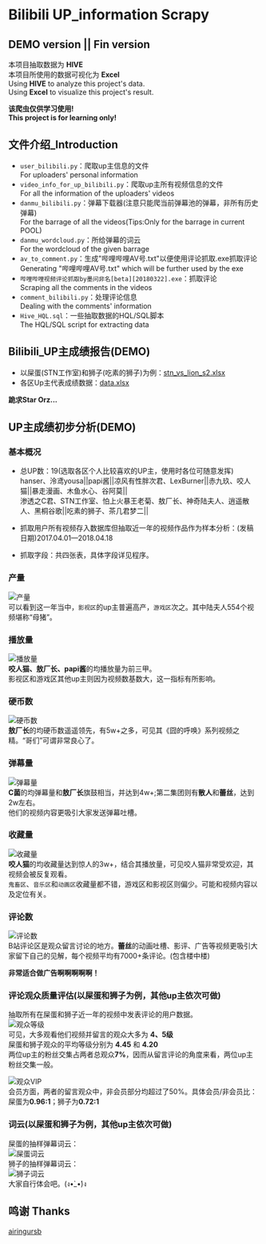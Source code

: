 ﻿Bilibili UP_information Scrapy
====
DEMO version || Fin version
----
本项目抽取数据为 **HIVE**</br>
本项目所使用的数据可视化为 **Excel**</br>
Using **HIVE** to analyze this project's data.</br>
Using **Excel** to visualize this project's result.</br>

**该爬虫仅供学习使用!**</br>
**This project is for learning only!** </br>

## 文件介绍_Introduction

* `user_bilibili.py`：爬取up主信息的文件</br>
For uploaders' personal information</br>
* `video_info_for_up_bilibili.py`：爬取up主所有视频信息的文件</br>
For all the information of the uploaders' videos</br>
* `danmu_bilibili.py`：弹幕下载器(注意只能爬当前弹幕池的弹幕，非所有历史弹幕)</br>
For the barrage of all the videos(Tips:Only for the barrage in current POOL)</br>
* `danmu_wordcloud.py`：所给弹幕的词云</br>
For the wordcloud of the given barrage</br>
* `av_to_comment.py`：生成"哔哩哔哩AV号.txt"以便使用评论抓取.exe抓取评论</br>
Generating "哔哩哔哩AV号.txt" which will be further used by the exe</br>
* `哔哩哔哩视频评论抓取by墨问非名[beta][20180322].exe`：抓取评论</br>
Scraping all the comments in the videos</br>
* `comment_bilibili.py`：处理评论信息</br>
Dealing with the comments' information</br>
* `Hive_HQL.sql`：一些抽取数据的HQL/SQL脚本</br>
The HQL/SQL script for extracting data</br>

## Bilibili_UP主成绩报告(DEMO)
* 以屎蛋(STN工作室)和狮子(吃素的狮子)为例：[stn_vs_lion_s2.xlsx](https://github.com/KaygoYM/bilibili_up_analyze/blob/master/stn_vs_lion_s2.xlsx)</br>
* 各区Up主代表成绩数据：[data.xlsx](https://github.com/KaygoYM/bilibili_up_analyze/blob/master/data.xlsx)</br>

**跪求Star Orz...**</br>

## UP主成绩初步分析(DEMO)
### 基本概况

- 总UP数：19(选取各区个人比较喜欢的UP主，使用时各位可随意发挥)</br>
hanser、泠鸢yousa||papi酱||凉风有性胖次君、LexBurner||赤九玖、咬人猫||暴走漫画、木鱼水心、谷阿莫||</br>
渗透之C君、STN工作室、怕上火暴王老菊、敖厂长、神奇陆夫人、逍遥散人、黑桐谷歌||吃素的狮子、茶几君梦二||</br>

- 抓取用户所有视频存入数据库但抽取近一年的视频作品作为样本分析：(发稿日期)2017.04.01—2018.04.18</br>
- 抓取字段：共四张表，具体字段详见程序。</br>

### 产量
![产量](https://github.com/KaygoYM/bilibili_up_analyze/blob/master/Pictures/video_num.png)</br>
可以看到这一年当中，`影视区`的up主普遍高产，`游戏区`次之。其中陆夫人554个视频堪称“母猪”。</br>

### 播放量
![播放量](https://github.com/KaygoYM/bilibili_up_analyze/blob/master/Pictures/avg_playnum.png)</br>
**咬人猫、敖厂长、papi酱**的均播放量为前三甲。</br>
影视区和游戏区其他up主则因为视频数基数大，这一指标有所影响。</br>

### 硬币数
![硬币数](https://github.com/KaygoYM/bilibili_up_analyze/blob/master/Pictures/avg_coinnum.png)</br>
**敖厂长**的均硬币数遥遥领先，有5w+之多，可见其《囧的呼唤》系列视频之精。“哥们”可谓非常良心了。</br>

### 弹幕量
![弹幕量](https://github.com/KaygoYM/bilibili_up_analyze/blob/master/Pictures/avg_danmunum.png)</br>
**C菌**的均弹幕量和**敖厂长**旗鼓相当，并达到4w+;第二集团则有**散人**和**蕾丝**，达到2w左右。</br>
他们的视频内容更吸引大家发送弹幕吐槽。</br>

### 收藏量
![收藏量](https://github.com/KaygoYM/bilibili_up_analyze/blob/master/Pictures/avg_favnum.png)</br>
**咬人猫**的均收藏量达到惊人的3w+，结合其播放量，可见咬人猫非常受欢迎，其视频会被反复观看。</br>
`鬼畜区`、`音乐区`和`动画区`收藏量都不错，游戏区和影视区则偏少。可能和视频内容以及定位有关。</br>

### 评论数
![评论数](https://github.com/KaygoYM/bilibili_up_analyze/blob/master/Pictures/avg_comnum.png)</br>
B站评论区是观众留言讨论的地方。**蕾丝**的动画吐槽、影评、广告等视频更吸引大家留下自己的见解，每个视频平均有7000+条评论。(包含楼中楼)</br>

**非常适合做广告啊啊啊啊啊！**</br>

### 评论观众质量评估(以屎蛋和狮子为例，其他up主依次可做)</br>
抽取所有在屎蛋和狮子近一年的视频中发表评论的用户数据。</br>
![观众等级](https://github.com/KaygoYM/bilibili_up_analyze/blob/master/Pictures/audience_level.png)</br>
可见，大多观看他们视频并留言的观众大多为 **4、5级**</br>
屎蛋和狮子观众的平均等级分别为 **4.45** 和 **4.20**</br>
两位up主的粉丝交集占两者总观众**7%**，因而从留言评论的角度来看，两位up主粉丝交集一般。</br>

![观众VIP](https://github.com/KaygoYM/bilibili_up_analyze/blob/master/Pictures/audience_vip.png)</br>
会员方面，两者的留言观众中，非会员部分均超过了50%。具体会员/非会员比：屎蛋为**0.96:1**；狮子为**0.72:1**</br>

### 词云(以屎蛋和狮子为例，其他up主依次可做)
屎蛋的抽样弹幕词云：</br>
![屎蛋词云](https://github.com/KaygoYM/bilibili_up_analyze/blob/master/Pictures/stn_danmu.png)</br>
狮子的抽样弹幕词云：</br>
![狮子词云](https://github.com/KaygoYM/bilibili_up_analyze/blob/master/Pictures/lion_danmu.png)</br>
大家自行体会吧。(ง•̀_•́)ง </br>

## 鸣谢 Thanks
[airingursb](https://github.com/airingursb/bilibili-user)

